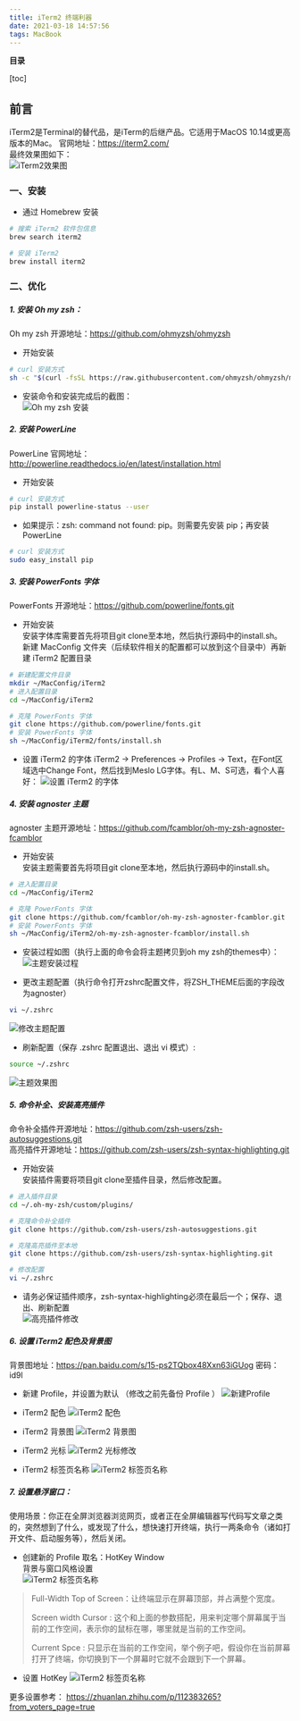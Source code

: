 ```yaml
---
title: iTerm2 终端利器
date: 2021-03-18 14:57:56
tags: MacBook
---
```


**目录**

[toc]

## 前言  
iTerm2是Terminal的替代品，是iTerm的后继产品。它适用于MacOS 10.14或更高版本的Mac。 
官网地址：<https://iterm2.com/>  
最终效果图如下：  
![iTerm2效果图](https://gitee.com/zuoyuegitee/pic/raw/master/blog/img/iShot2020-12-24%2016.26.01.png)  


### 一、安装  
* 通过 Homebrew 安装  

```bash
# 搜索 iTerm2 软件包信息
brew search iterm2

# 安装 iTerm2
brew install iterm2
```



### 二、优化  

##### 1. 安装 Oh my zsh：  
Oh my zsh 开源地址：<https://github.com/ohmyzsh/ohmyzsh>  

* 开始安装  

```bash
# curl 安装方式
sh -c "$(curl -fsSL https://raw.githubusercontent.com/ohmyzsh/ohmyzsh/master/tools/install.sh)"
```

* 安装命令和安装完成后的截图：  
![Oh my zsh 安装](https://gitee.com/zuoyuegitee/pic/raw/master/blog/img/iShot2020-12-24%2016.26.02.png)  

##### 2. 安装 PowerLine  

PowerLine 官网地址：<http://powerline.readthedocs.io/en/latest/installation.html>  

* 开始安装  

```bash
# curl 安装方式
pip install powerline-status --user
```

* 如果提示：zsh: command not found: pip。则需要先安装 pip；再安装 PowerLine  

```bash
# curl 安装方式
sudo easy_install pip
```


##### 3. 安装 PowerFonts 字体  
PowerFonts 开源地址：<https://github.com/powerline/fonts.git>  

* 开始安装  
安装字体库需要首先将项目git clone至本地，然后执行源码中的install.sh。  
新建 MacConfig 文件夹（后续软件相关的配置都可以放到这个目录中）再新建 iTerm2 配置目录  

```bash
# 新建配置文件目录
mkdir ~/MacConfig/iTerm2
# 进入配置目录
cd ~/MacConfig/iTerm2

# 克隆 PowerFonts 字体
git clone https://github.com/powerline/fonts.git
# 安装 PowerFonts 字体
sh ~/MacConfig/iTerm2/fonts/install.sh
```

* 设置 iTerm2 的字体
iTerm2 -> Preferences -> Profiles -> Text，在Font区域选中Change Font，然后找到Meslo LG字体。有L、M、S可选，看个人喜好：
![设置 iTerm2 的字体](https://gitee.com/zuoyuegitee/pic/raw/master/blog/img/iShot2020-12-24%2016.26.03.png)  

##### 4. 安装 agnoster 主题  

agnoster 主题开源地址：<https://github.com/fcamblor/oh-my-zsh-agnoster-fcamblor>  

* 开始安装  
安装主题需要首先将项目git clone至本地，然后执行源码中的install.sh。  

```bash
# 进入配置目录
cd ~/MacConfig/iTerm2

# 克隆 PowerFonts 字体
git clone https://github.com/fcamblor/oh-my-zsh-agnoster-fcamblor.git
# 安装 PowerFonts 字体
sh ~/MacConfig/iTerm2/oh-my-zsh-agnoster-fcamblor/install.sh
```

* 安装过程如图（执行上面的命令会将主题拷贝到oh my zsh的themes中）：  
![主题安装过程](https://gitee.com/zuoyuegitee/pic/raw/master/blog/img/iShot2020-12-24%2016.26.04.png)  

* 更改主题配置（执行命令打开zshrc配置文件，将ZSH_THEME后面的字段改为agnoster）  

```bash
vi ~/.zshrc
```

![修改主题配置](https://gitee.com/zuoyuegitee/pic/raw/master/blog/img/iShot2020-12-24%2016.26.05.png)  

* 刷新配置（保存 .zshrc 配置退出、退出 vi 模式）:  

```bash
source ~/.zshrc
```

![主题效果图](https://gitee.com/zuoyuegitee/pic/raw/master/blog/img/iShot2020-12-24%2016.26.06.png)  




##### 5. 命令补全、安装高亮插件  
命令补全插件开源地址：<https://github.com/zsh-users/zsh-autosuggestions.git>  
高亮插件开源地址：<https://github.com/zsh-users/zsh-syntax-highlighting.git>  

* 开始安装  
安装插件需要将项目git clone至插件目录，然后修改配置。  

```bash
# 进入插件目录
cd ~/.oh-my-zsh/custom/plugins/

# 克隆命令补全插件
git clone https://github.com/zsh-users/zsh-autosuggestions.git

# 克隆高亮插件至本地
git clone https://github.com/zsh-users/zsh-syntax-highlighting.git

# 修改配置
vi ~/.zshrc
```

* 请务必保证插件顺序，zsh-syntax-highlighting必须在最后一个；保存、退出、刷新配置  
![高亮插件修改](https://gitee.com/zuoyuegitee/pic/raw/master/blog/img/iShot2020-12-24%2016.26.07.png)  




##### 6. 设置 iTerm2 配色及背景图  

背景图地址：<https://pan.baidu.com/s/15-ps2TQbox48Xxn63iGUog>  密码：id9l  

* 新建 Profile，并设置为默认 （修改之前先备份 Profile ）
![新建Profile](https://gitee.com/zuoyuegitee/pic/raw/master/blog/img/iShot2020-12-24%2016.26.08.png)  

* iTerm2 配色
![iTerm2 配色](https://gitee.com/zuoyuegitee/pic/raw/master/blog/img/iShot2020-12-24%2016.26.09.png)  

* iTerm2 背景图
![iTerm2 背景图](https://gitee.com/zuoyuegitee/pic/raw/master/blog/img/iShot2020-12-24%2016.26.10.png)  

* iTerm2 光标
![iTerm2 光标修改](https://gitee.com/zuoyuegitee/pic/raw/master/blog/img/iShot2020-12-24%2016.26.11.png)  

* iTerm2 标签页名称
![iTerm2 标签页名称](https://gitee.com/zuoyuegitee/pic/raw/master/blog/img/iShot2020-12-24%2016.26.12.png)  



##### 7. 设置悬浮窗口：
使用场景：你正在全屏浏览器浏览网页，或者正在全屏编辑器写代码写文章之类的，突然想到了什么，或发现了什么，想快速打开终端，执行一两条命令（诸如打开文件、启动服务等），然后关闭。  

* 创建新的 Profile 取名：HotKey Window  
背景与窗口风格设置  
![iTerm2 标签页名称](https://gitee.com/zuoyuegitee/pic/raw/master/blog/img/iShot2020-12-24%2016.26.13.png)  

> Full-Width Top of Screen：让终端显示在屏幕顶部，并占满整个宽度。  
> 
> Screen width Cursor : 这个和上面的参数搭配，用来判定哪个屏幕属于当前的工作空间，表示你的鼠标在哪，哪里就是当前的工作空间。
> 
> Current Spce : 只显示在当前的工作空间，举个例子吧，假设你在当前屏幕打开了终端，你切换到下一个屏幕时它就不会跟到下一个屏幕。  

* 设置 HotKey
![iTerm2 标签页名称](https://gitee.com/zuoyuegitee/pic/raw/master/blog/img/iShot2020-12-24%2016.26.14.png)  


更多设置参考：
<https://zhuanlan.zhihu.com/p/112383265?from_voters_page=true>

